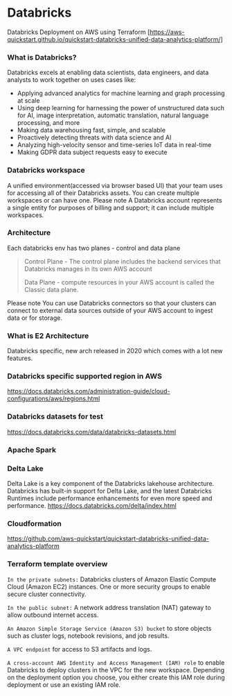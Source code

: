 # Databricks
Databricks Deployment on AWS using Terraform [https://aws-quickstart.github.io/quickstart-databricks-unified-data-analytics-platform/]

### What is Databricks?
Databricks excels at enabling data scientists, data engineers, and data analysts to work together on uses cases like:

- Applying advanced analytics for machine learning and graph processing at scale
- Using deep learning for harnessing the power of unstructured data such for AI, image interpretation, automatic translation, natural language processing, and more
- Making data warehousing fast, simple, and scalable
- Proactively detecting threats with data science and AI
- Analyzing high-velocity sensor and time-series IoT data in real-time
- Making GDPR data subject requests easy to execute


### Databricks workspace
A unified environment(accessed via browser based UI) that your team uses for accessing all of their Databricks assets. You can create multiple workspaces or can have one. 
Please note A Databricks account represents a single entity for purposes of billing and support; it can include multiple workspaces.


### Architecture
Each databricks env has two planes - control and data plane
> Control Plane - The control plane includes the backend services that Databricks manages in its own AWS account
> 
> Data Plane - compute resources in your AWS account is called the Classic data plane.

Please note You can use Databricks connectors so that your clusters can connect to external data sources outside of your AWS account to ingest data or for storage.

### What is E2 Architecture
Databricks specific, new arch released in 2020 which comes with a lot new features.

### Databricks specific supported region in AWS
https://docs.databricks.com/administration-guide/cloud-configurations/aws/regions.html


### Databricks datasets for test
https://docs.databricks.com/data/databricks-datasets.html

### Apache Spark


### Delta Lake
Delta Lake is a key component of the Databricks lakehouse architecture. Databricks has built-in support for Delta Lake, and the latest Databricks Runtimes include performance enhancements for even more speed and performance.
https://docs.databricks.com/delta/index.html

### Cloudformation
https://github.com/aws-quickstart/quickstart-databricks-unified-data-analytics-platform


### Terraform template overview

`In the private subnets:`
Databricks clusters of Amazon Elastic Compute Cloud (Amazon EC2) instances.
One or more security groups to enable secure cluster connectivity.
>
`In the public subnet:`
A network address translation (NAT) gateway to allow outbound internet access.

`An Amazon Simple Storage Service (Amazon S3) bucket`
to store objects such as cluster logs, notebook revisions, and job results.

`A VPC endpoint` 
for access to S3 artifacts and logs.

`A cross-account AWS Identity and Access Management (IAM) role` to enable Databricks to deploy clusters in the VPC for the new workspace. Depending on the deployment option you choose, you either create this IAM role during deployment or use an existing IAM role.
